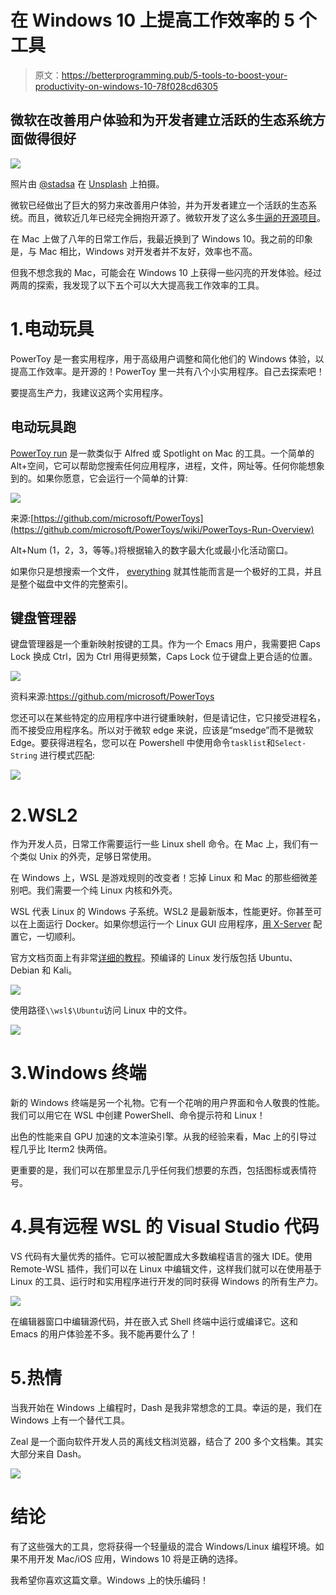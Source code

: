 # 在 Windows 10 上提高工作效率的 5 个工具

> 原文：<https://betterprogramming.pub/5-tools-to-boost-your-productivity-on-windows-10-78f028cd6305>

## 微软在改善用户体验和为开发者建立活跃的生态系统方面做得很好

![](img/130bee848a0cc69a69a6c223f33ecb0a.png)

照片由 [@stadsa](https://unsplash.com/@stadsa) 在 [Unsplash](https://unsplash.com/) 上拍摄。

微软已经做出了巨大的努力来改善用户体验，并为开发者建立一个活跃的生态系统。而且，微软近几年已经完全拥抱开源了。微软开发了这么多[牛逼的开源项目](https://opensource.microsoft.com/)。

在 Mac 上做了八年的日常工作后，我最近换到了 Windows 10。我之前的印象是，与 Mac 相比，Windows 对开发者并不友好，效率也不高。

但我不想念我的 Mac，可能会在 Windows 10 上获得一些闪亮的开发体验。经过两周的探索，我发现了以下五个可以大大提高我工作效率的工具。

# 1.电动玩具

PowerToy 是一套实用程序，用于高级用户调整和简化他们的 Windows 体验，以提高工作效率。是开源的！PowerToy 里一共有八个小实用程序。自己去探索吧！

要提高生产力，我建议这两个实用程序。

## 电动玩具跑

[PowerToy run](https://aka.ms/PowerToysOverview_PowerToysRun) 是一款类似于 Alfred 或 Spotlight on Mac 的工具。一个简单的 Alt+空间，它可以帮助您搜索任何应用程序，进程，文件，网址等。任何你能想象到的。如果你愿意，它会运行一个简单的计算:

![](img/bffa89b59f95619d333545c23d4cb715.png)

来源:[https://github.com/microsoft/PowerToys](https://github.com/microsoft/PowerToys/wiki/PowerToys-Run-Overview)

Alt+Num (1，2，3，等等。)将根据输入的数字最大化或最小化活动窗口。

如果你只是想搜索一个文件， [everything](https://www.voidtools.com/en-us/) 就其性能而言是一个极好的工具，并且是整个磁盘中文件的完整索引。

## 键盘管理器

键盘管理器是一个重新映射按键的工具。作为一个 Emacs 用户，我需要把 Caps Lock 换成 Ctrl，因为 Ctrl 用得更频繁，Caps Lock 位于键盘上更合适的位置。

![](img/4b893a76270bdbd6af7c7c76f25ccf3d.png)

资料来源:https://github.com/microsoft/PowerToys

您还可以在某些特定的应用程序中进行键重映射，但是请记住，它只接受进程名，而不接受应用程序名。所以对于微软 edge 来说，应该是“msedge”而不是微软 Edge。要获得进程名，您可以在 Powershell 中使用命令`tasklist`和`Select-String` 进行模式匹配:

![](img/597ff8c8a228f7bab15434560d2c4b5f.png)

# 2.WSL2

作为开发人员，日常工作需要运行一些 Linux shell 命令。在 Mac 上，我们有一个类似 Unix 的外壳，足够日常使用。

在 Windows 上，WSL 是游戏规则的改变者！忘掉 Linux 和 Mac 的那些细微差别吧。我们需要一个纯 Linux 内核和外壳。

WSL 代表 Linux 的 Windows 子系统。WSL2 是最新版本，性能更好。你甚至可以在上面运行 Docker。如果你想运行一个 Linux GUI 应用程序，[用 X-Server](https://github.com/hubisan/emacs-wsl#run-emacs) 配置它，一切顺利。

官方文档页面上有非常[详细的教程](https://docs.microsoft.com/en-us/windows/wsl/install-win10)。预编译的 Linux 发行版包括 Ubuntu、Debian 和 Kali。

![](img/3da83b25b2680a27647be4158fa5bb58.png)

使用路径`\\wsl$\Ubuntu`访问 Linux 中的文件。

![](img/a863b21f218a03d787c0cd78a72f1f41.png)

# 3.Windows 终端

新的 Windows 终端是另一个礼物。它有一个花哨的用户界面和令人敬畏的性能。我们可以用它在 WSL 中创建 PowerShell、命令提示符和 Linux！

出色的性能来自 GPU 加速的文本渲染引擎。从我的经验来看，Mac 上的引导过程几乎比 Iterm2 快两倍。

更重要的是，我们可以在那里显示几乎任何我们想要的东西，包括图标或表情符号。

# 4.具有远程 WSL 的 Visual Studio 代码

VS 代码有大量优秀的插件。它可以被配置成大多数编程语言的强大 IDE。使用 Remote-WSL 插件，我们可以在 Linux 中编辑文件，这样我们就可以在使用基于 Linux 的工具、运行时和实用程序进行开发的同时获得 Windows 的所有生产力。

![](img/1dc4b969e68ae71aaa47dcd8601969b3.png)

在编辑器窗口中编辑源代码，并在嵌入式 Shell 终端中运行或编译它。这和 Emacs 的用户体验差不多。我不能再要什么了！

# 5.热情

当我开始在 Windows 上编程时，Dash 是我非常想念的工具。幸运的是，我们在 Windows 上有一个替代工具。

Zeal 是一个面向软件开发人员的离线文档浏览器，结合了 200 多个文档集。其实大部分来自 Dash。

![](img/45bba830f2ddbb2d102da86a9dd3e0ea.png)

# 结论

有了这些强大的工具，您将获得一个轻量级的混合 Windows/Linux 编程环境。如果不用开发 Mac/iOS 应用，Windows 10 将是正确的选择。

我希望你喜欢这篇文章。Windows 上的快乐编码！
